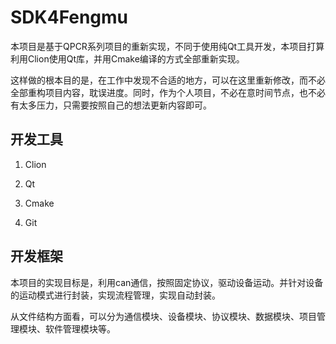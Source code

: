 # SDK4Fengmu

本项目是基于QPCR系列项目的重新实现，不同于使用纯Qt工具开发，本项目打算利用Clion使用Qt库，并用Cmake编译的方式全部重新实现。



这样做的根本目的是，在工作中发现不合适的地方，可以在这里重新修改，而不必全部重构项目内容，耽误进度。同时，作为个人项目，不必在意时间节点，也不必有太多压力，只需要按照自己的想法更新内容即可。



## 开发工具

1. Clion

2. Qt

3. Cmake

4. Git



## 开发框架

本项目的实现目标是，利用can通信，按照固定协议，驱动设备运动。并针对设备的运动模式进行封装，实现流程管理，实现自动封装。



从文件结构方面看，可以分为通信模块、设备模块、协议模块、数据模块、项目管理模块、软件管理模块等。
